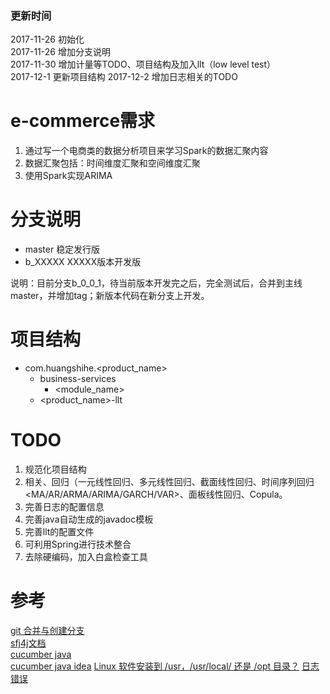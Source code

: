 ### 更新时间
2017-11-26 初始化  
2017-11-26 增加分支说明  
2017-11-30 增加计量等TODO、项目结构及加入llt（low level test）  
2017-12-1 更新项目结构
2017-12-2 增加日志相关的TODO

# e-commerce需求
1. 通过写一个电商类的数据分析项目来学习Spark的数据汇聚内容
2. 数据汇聚包括：时间维度汇聚和空间维度汇聚
3. 使用Spark实现ARIMA


# 分支说明
- master 稳定发行版
- b_XXXXX XXXXX版本开发版

说明：目前分支b_0_0_1，待当前版本开发完之后，完全测试后，合并到主线master，并增加tag；新版本代码在新分支上开发。

# 项目结构
- com.huangshihe.<product_name>
    - business-services
        - <module_name>
    - <product_name>-llt

# TODO
1. 规范化项目结构
2. 相关、回归（一元线性回归、多元线性回归、截面线性回归、时间序列回归<MA/AR/ARMA/ARIMA/GARCH/VAR>、面板线性回归、Copula。
3. 完善日志的配置信息
4. 完善java自动生成的javadoc模板
5. 完善llt的配置文件
6. 可利用Spring进行技术整合
7. 去除硬编码，加入白盒检查工具

# 参考
[git 合并与创建分支](https://www.liaoxuefeng.com/wiki/0013739516305929606dd18361248578c67b8067c8c017b000/001375840038939c291467cc7c747b1810aab2fb8863508000)  
[sfj4j文档](https://www.slf4j.org/manual.html)  
[cucumber java](https://cucumber.io/docs/reference/jvm#java)  
[cucumber java idea](https://www.jetbrains.com/help/idea/cucumber.html)
[Linux 软件安装到 /usr，/usr/local/ 还是 /opt 目录？](http://blog.csdn.net/aqxin/article/details/48324377)
[日志错误](http://zhangzhenyihi.blog.163.com/blog/static/13548809420141015055383/)